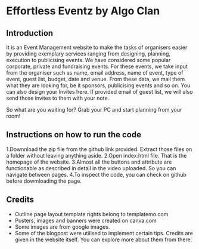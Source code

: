 # Effortless Eventz by Algo Clan
## Introduction
 It is an Event Management website to make the tasks of organisers easier by providing exemplary services ranging from designing, planning, execution to publicising events.
 We have considered some popular corporate, private and fundraising events. For these events, we take input from the organiser such as name, email address, name of event, type of event, guest list, budget, date and venue. From these data, we mail them what they are looking for, be it sponsors, publicising events and so on. You can also design your Invites here. If provided email of guest list, we will also send those invites to them with your note.
 
 So what are you waiting for? Grab your PC and start planning from your room!
 
 ## Instructions on how to run the code
 1.Downnload the zip file from the github link provided. Extract those files on a folder without leaving anything aside. 
 2.Open index.html file. That is the homepage of the website.
 3.Almost all the buttons and attribute are functionable as described in detail in the video uploaded. So you can navigate between pages.
 4.To inspect the code, you can check on github before dowmloading the page.
 
 ## Credits
-  Outline page layout template rights belong to templatemo.com
- Posters, images and banners were created on canva.com
- Some images are from google images.
- Some of the blogpost were utilised to implement certain tips. Credits are given in the website itself. You can explore more about them from there.


 
